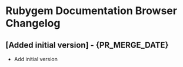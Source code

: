 # Rubygem Documentation Browser Changelog

## [Added initial version] - {PR_MERGE_DATE}

- Add initial version

